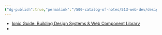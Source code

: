 ```yaml
---
{"dg-publish":true,"permalink":"/500-catalog-of-notes/513-web-dev/design-systems/design-systems-articles/"}
---
```


- [Ionic Guide: Building Design Systems & Web Component Library](https://ionic.io/resources/articles/building-design-systems-with-web-components)
- 
